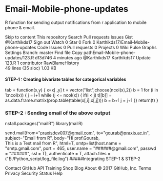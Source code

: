 # Email-Mobile-phone-updates
R function for sending output notifications from r application to mobile phone &amp; email.

Skip to content
This repository
Search
Pull requests
Issues
Gist
 @Karthikds17
 Sign out
 Watch 0
  Star 0
  Fork 0 Karthikds17/Email-Mobile-phone-updates
 Code  Issues 0  Pull requests 0  Projects 0  Wiki  Pulse  Graphs  Settings
Branch: master Find file Copy pathEmail-Mobile-phone-updates/123.R
df3d746  4 minutes ago
@Karthikds17 Karthikds17 Update 123.R
1 contributor
RawBlameHistory     
49 lines (35 sloc)  1.03 KB

#### STEP-1 : Creating bivariate tables for categorical variables #####

tab = function(x,y)
{
  x=x[ ,y]
  t = vector("list",choose(ncol(x),2))
  b = 1
  for (i in 1:ncol(x))
  {
    j = i+1
    while (j <= ncol(x))
    {
      if(i < j)
      t[[b]] = as.data.frame.matrix(prop.table(table(x[,i],x[,j])))
      b = b+1
      j = j+1
    }}
return(t)
}
  
### STEP-2 : Sending email of the above output ###

nstall.packages("mailR")
library(mailR)

 send.mail(from="praxisdev007@gmail.com",
          to="gourab@praxis.ac.in",
          subject="Email from R",
          body="Hi prof.Gourab, </br>
                This is a Test mail from R",
          html=T,
          smtp=list(host.name = "smtp.gmail.com",
                    port = 465,
                    user.name = "######@gmail.com",
                    passwd = "######",
                    ssl = T),
          authenticate = T,
          attach.files = ("E:/Python_script/log_file.log”)
#####Integrating STEP-1 & STEP-2
          
          
          
          
          
          
Contact GitHub API Training Shop Blog About
© 2017 GitHub, Inc. Terms Privacy Security Status Help

